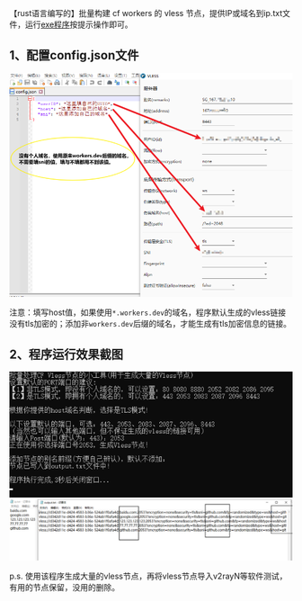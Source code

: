 【rust语言编写的】批量构建 cf workers 的 vless 节点，提供IP或域名到ip.txt文件，运行[exe程序](https://github.com/juerson/build_vless_nodes_rust/releases/download/1.0/build_vless_nodes-x86_64-pc-windows-msvc.exe)按提示操作即可。





## 1、配置config.json文件

<img src="images/config的配置信息.png" />

注意：填写host值，如果使用`*.workers.dev`的域名，程序默认生成的vless链接没有tls加密的；添加非`workers.dev`后缀的域名，才能生成有tls加密信息的链接。

## 2、程序运行效果截图

<img src="images\程序截图.png" />

<img src="images\001.png" />


p.s. 使用该程序生成大量的vless节点，再将vless节点导入v2rayN等软件测试，有用的节点保留，没用的删除。
